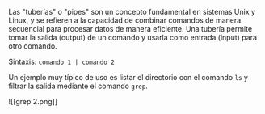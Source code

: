 Las "tuberías" o "pipes" son un concepto fundamental en sistemas Unix y Linux, y se refieren a la capacidad de combinar comandos de manera secuencial para procesar datos de manera eficiente. Una tubería permite tomar la salida (output) de un comando y usarla como entrada (input) para otro comando.

Sintaxis: `comando 1 | comando 2`

Un ejemplo muy típico de uso es listar el directorio con el comando `ls` y filtrar la salida mediante el comando `grep`.

![[grep 2.png]]


